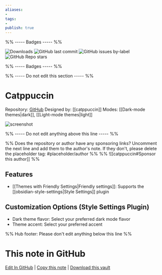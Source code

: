```yaml
---
aliases:
- 
tags: 
- 
publish: true
---
```


%% ----- Badges ----- %%

![Downloads](https://img.shields.io/badge/downloads-117882-573E7A?style=for-the-badge&logo=)
![GitHub last commit](https://img.shields.io/github/last-commit/catppuccin/obsidian?color=573E7A&label=last%20update&logo=github&style=for-the-badge)
![GitHub issues by-label](https://img.shields.io/github/issues/catppuccin/obsidian/help%20wanted?color=573E7A&logo=github&style=for-the-badge) 
![GitHub Repo stars](https://img.shields.io/github/stars/catppuccin/obsidian?color=573E7A&logo=github&style=for-the-badge)

%% ----- Badges ----- %%

%% ----- Do not edit this section ----- %%

# Catppuccin

Repository: [GitHub](https://github.com/catppuccin/obsidian)
Designed by: [[catppuccin]]
Modes: [[Dark-mode themes|dark]], [[Light-mode themes|light]]



![screenshot](https://github.com/catppuccin/obsidian/raw/HEAD/assets/screenshot.png)

%% ----- Do not edit anything above this line ----- %% 

%% Does the repository or author have any sponsoring links? Uncomment the next line and add them to the author's note. If they don't, please delete the placeholder tag: #placeholder/author %%
%% ![[catppuccin#Sponsor this author]] %%


## Features

- [[Themes with Friendly Settings|Friendly settings]]: Supports the [[obsidian-style-settings|Style Settings]] plugin

## Customization Options (Style Settings Plugin) 
- Dark theme flavor: Select your preferred dark mode flavor
- Theme accent: Select your preferred accent


%% Hub footer: Please don't edit anything below this line %%

# This note in GitHub

<span class="git-footer">[Edit In GitHub](https://github.dev/obsidian-community/obsidian-hub/blob/main/02%20-%20Community%20Expansions/02.05%20All%20Community%20Expansions/Themes/Catppuccin.md "git-hub-edit-note") | [Copy this note](https://raw.githubusercontent.com/obsidian-community/obsidian-hub/main/02%20-%20Community%20Expansions/02.05%20All%20Community%20Expansions/Themes/Catppuccin.md "git-hub-copy-note") | [Download this vault](https://github.com/obsidian-community/obsidian-hub/archive/refs/heads/main.zip "git-hub-download-vault") </span>
